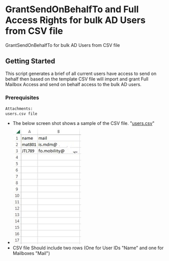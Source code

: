 # GrantSendOnBehalfTo and Full Access Rights for bulk AD Users from CSV file

GrantSendOnBehalfTo for bulk AD Users from CSV file

## Getting Started

This script generates a brief of all current users have access to send on behalf then based on the template CSV file will import and grant Full Mailbox Access and send on behalf access to the bulk AD users.

### Prerequisites

```
Attachments:
users.csv file
```

* The below screen shot shows a sample of the CSV file. "[users.csv](https://github.com/3tallah/PowerShellScripts/blob/master/GrantSendOnBehalfToBulk/Users.csv)"
* ![img](https://raw.githubusercontent.com/3tallah/PowerShellScripts/master/GrantSendOnBehalfToBulk/Capturess.JPG)
* CSV file Should include two rows (One for User IDs "Name" and one for Mailboxes "Mail")


